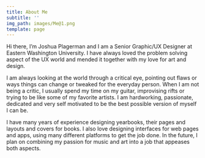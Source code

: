 ```yaml
---
title: About Me
subtitle: ''
img_path: images/Me@1.png
template: page
---
```

Hi there, I’m Joshua Plagerman and I am a Senior Graphic/UX Designer at Eastern Washington University. I have always loved the problem solving aspect of the UX world and mended it together with my love for art and design.

I am always looking at the world through a critical eye, pointing out flaws or ways things can change or tweaked for the everyday person. When I am not being a critic, I usually spend my time on my guitar, improvising rifts or trying to be like some of my favorite artists. I am hardworking, passionate, dedicated and very self motivated to be the best possible version of myself I can be.

I have many years of experience designing yearbooks, their pages and layouts and covers for books. I also love designing interfaces for web pages and apps, using many different platforms to get the job done. In the future, I plan on combining my passion for music and art into a job that appeases both aspects. 